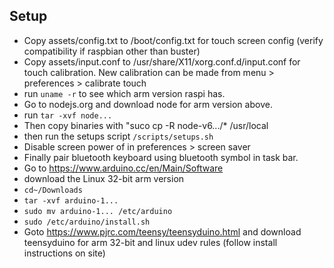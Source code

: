 ## Setup
* Copy assets/config.txt to /boot/config.txt for touch screen config (verify compatibility if raspbian other than buster)
* Copy assets/input.conf to /usr/share/X11/xorg.conf.d/input.conf for touch calibration. New calibration can be made from menu > preferences > calibrate touch
* run `uname -r` to see which arm version raspi has.
* Go to nodejs.org and download node for arm version above.
* run `tar -xvf node...`
* Then copy binaries with "suco cp -R node-v6.../* /usr/local
* then run the setups script `/scripts/setups.sh`
* Disable screen power of in preferences > screen saver
* Finally pair bluetooth keyboard using bluetooth symbol in task bar.
* Go to https://www.arduino.cc/en/Main/Software
* download the Linux 32-bit arm version
* `cd~/Downloads`
* `tar -xvf arduino-1...`
* `sudo mv arduino-1... /etc/arduino`
* `sudo /etc/arduino/install.sh`
* Goto https://www.pjrc.com/teensy/teensyduino.html and download teensyduino for arm 32-bit and linux udev rules (follow install instructions on site)
